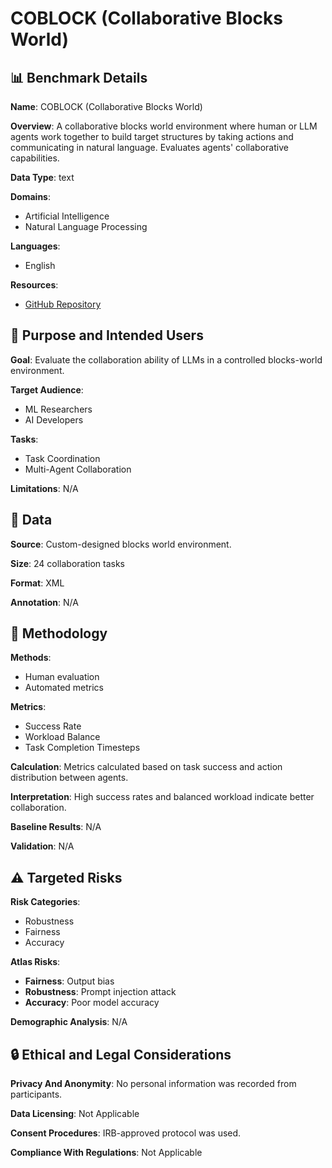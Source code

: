 # COBLOCK (Collaborative Blocks World)

## 📊 Benchmark Details

**Name**: COBLOCK (Collaborative Blocks World)

**Overview**: A collaborative blocks world environment where human or LLM agents work together to build target structures by taking actions and communicating in natural language. Evaluates agents' collaborative capabilities.

**Data Type**: text

**Domains**:
- Artificial Intelligence
- Natural Language Processing

**Languages**:
- English

**Resources**:
- [GitHub Repository](https://github.com/jnzs1836/coblocks)

## 🎯 Purpose and Intended Users

**Goal**: Evaluate the collaboration ability of LLMs in a controlled blocks-world environment.

**Target Audience**:
- ML Researchers
- AI Developers

**Tasks**:
- Task Coordination
- Multi-Agent Collaboration

**Limitations**: N/A

## 💾 Data

**Source**: Custom-designed blocks world environment.

**Size**: 24 collaboration tasks

**Format**: XML

**Annotation**: N/A

## 🔬 Methodology

**Methods**:
- Human evaluation
- Automated metrics

**Metrics**:
- Success Rate
- Workload Balance
- Task Completion Timesteps

**Calculation**: Metrics calculated based on task success and action distribution between agents.

**Interpretation**: High success rates and balanced workload indicate better collaboration.

**Baseline Results**: N/A

**Validation**: N/A

## ⚠️ Targeted Risks

**Risk Categories**:
- Robustness
- Fairness
- Accuracy

**Atlas Risks**:
- **Fairness**: Output bias
- **Robustness**: Prompt injection attack
- **Accuracy**: Poor model accuracy

**Demographic Analysis**: N/A

## 🔒 Ethical and Legal Considerations

**Privacy And Anonymity**: No personal information was recorded from participants.

**Data Licensing**: Not Applicable

**Consent Procedures**: IRB-approved protocol was used.

**Compliance With Regulations**: Not Applicable
